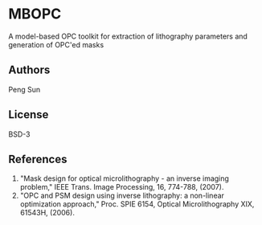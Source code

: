 # MBOPC
A model-based OPC toolkit for extraction of lithography parameters and generation of OPC'ed masks


## Authors
Peng Sun

## License
BSD-3

## References
1. "Mask design for optical microlithography - an inverse imaging problem," IEEE Trans. Image Processing, 16, 774-788, (2007).
2. "OPC and PSM design using inverse lithography: a non-linear optimization approach," Proc. SPIE 6154, Optical Microlithography XIX, 61543H, (2006).
